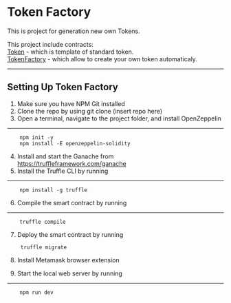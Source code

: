 **Token Factory**
=====================
This is project for generation new own Tokens.  
  
This project include contracts:  
[Token](https://github.com/KenjuDari/Token-Factory/blob/master/contracts/Token.sol) - which is template of standard token.  
[TokenFactory](https://github.com/KenjuDari/Token-Factory/blob/master/contracts/TokenFactory.sol) - which allow to create your own token automaticaly.  
***
Setting Up Token Factory  
-----------------------------------
1. Make sure you have NPM Git installed  
2. Clone the repo by using git clone (insert repo here)  
3. Open a terminal, navigate to the project folder, and install OpenZeppelin  
***
		npm init -y  
		npm install -E openzeppelin-solidity  
4. Install and start the Ganache from https://truffleframework.com/ganache  
5. Install the Truffle CLI by running  
***
		npm install -g truffle  
6. Compile the smart contract by running  
***
		truffle compile  
7. Deploy the smart contract by running  

		truffle migrate  
8. Install Metamask browser extension  
9. Start the local web server by running  
***
		npm run dev  
  